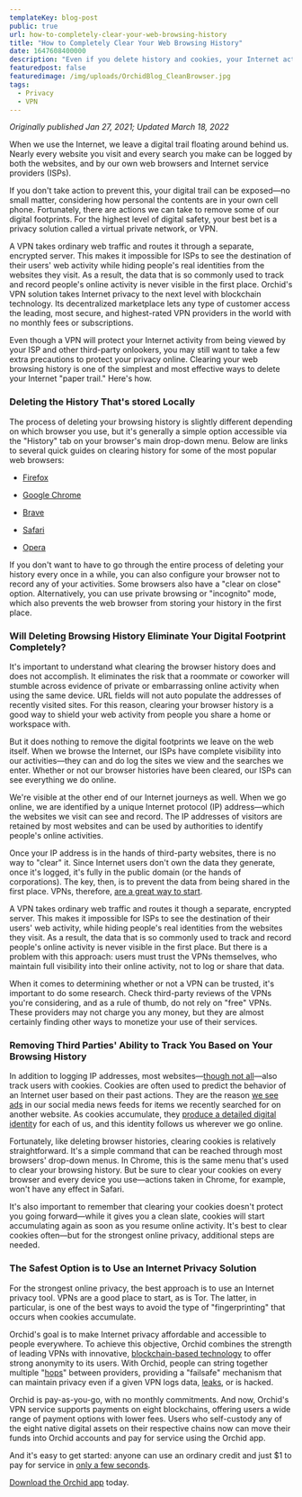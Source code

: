 ```yaml
---
templateKey: blog-post
public: true
url: how-to-completely-clear-your-web-browsing-history
title: "How to Completely Clear Your Web Browsing History"
date: 1647608400000
description: "Even if you delete history and cookies, your Internet activity leaves other footprints. Here’s how to remove them."
featuredpost: false
featuredimage: /img/uploads/OrchidBlog_CleanBrowser.jpg
tags:
  - Privacy
  - VPN
---
```

*Originally published Jan 27, 2021; Updated March 18, 2022*

When we use the Internet, we leave a digital trail floating around behind us. Nearly every website you visit and every search you make can be logged by both the websites, and by our own web browsers and Internet service providers (ISPs).

If you don't take action to prevent this, your digital trail can be exposed—no small matter, considering how personal the contents are in your own cell phone. Fortunately, there are actions we can take to remove some of our digital footprints. For the highest level of digital safety, your best bet is a privacy solution called a virtual private network, or VPN. 

A VPN takes ordinary web traffic and routes it through a separate, encrypted server. This makes it impossible for ISPs to see the destination of their users' web activity while hiding people's real identities from the websites they visit. As a result, the data that is so commonly used to track and record people's online activity is never visible in the first place. Orchid's VPN solution takes Internet privacy to the next level with blockchain technology. Its decentralized marketplace lets any type of customer access the leading, most secure, and highest-rated VPN providers in the world with no monthly fees or subscriptions. 

Even though a VPN will protect your Internet activity from being viewed by your ISP and other third-party onlookers, you may still want to take a few extra precautions to protect your privacy online. Clearing your web browsing history is one of the simplest and most effective ways to delete your Internet "paper trail." Here's how.

### Deleting the History That's stored Locally

The process of deleting your browsing history is slightly different depending on which browser you use, but it's generally a simple option accessible via the "History" tab on your browser's main drop-down menu. Below are links to several quick guides on clearing history for some of the most popular web browsers:

-   [Firefox](https://support.mozilla.org/en-US/kb/delete-browsing-search-download-history-firefox) 

-   [Google Chrome](https://support.google.com/chrome/answer/95589?hl=en&co=GENIE.Platform%3DDesktop)

-   [Brave](https://brave.com/learn/how-to-delete-search-history/)

-   [Safari](https://support.apple.com/guide/safari/clear-your-browsing-history-sfri47acf5d6/mac)

-   [Opera](https://www.opera.com/use-cases/clean-browser-and-remove-trackers)

If you don't want to have to go through the entire process of deleting your history every once in a while, you can also configure your browser not to record any of your activities. Some browsers also have a "clear on close" option. Alternatively, you can use private browsing or "incognito" mode, which also prevents the web browser from storing your history in the first place.

### Will Deleting Browsing History Eliminate Your Digital Footprint Completely?

It's important to understand what clearing the browser history does and does not accomplish. It eliminates the risk that a roommate or coworker will stumble across evidence of private or embarrassing online activity when using the same device. URL fields will not auto populate the addresses of recently visited sites. For this reason, clearing your browser history is a good way to shield your web activity from people you share a home or workspace with.

But it does nothing to remove the digital footprints we leave on the web itself. When we browse the Internet, our ISPs have complete visibility into our activities—they can and do log the sites we view and the searches we enter. Whether or not our browser histories have been cleared, our ISPs can see everything we do online.

We're visible at the other end of our Internet journeys as well. When we go online, we are identified by a unique Internet protocol (IP) address—which the websites we visit can see and record. The IP addresses of visitors are retained by most websites and can be used by authorities to identify people's online activities.

Once your IP address is in the hands of third-party websites, there is no way to "clear" it. Since Internet users don't own the data they generate, once it's logged, it's fully in the public domain (or the hands of corporations). The key, then, is to prevent the data from being shared in the first place. VPNs, therefore, [are a great way to start](https://blog.orchid.com/whats-the-best-vpn-for-crypto-users/).

A VPN takes ordinary web traffic and routes it though a separate, encrypted server. This makes it impossible for ISPs to see the destination of their users' web activity, while hiding people's real identities from the websites they visit. As a result, the data that is so commonly used to track and record people's online activity is never visible in the first place. But there is a problem with this approach: users must trust the VPNs themselves, who maintain full visibility into their online activity, not to log or share that data. 

When it comes to determining whether or not a VPN can be trusted, it's important to do some research. Check third-party reviews of the VPNs you're considering, and as a rule of thumb, do not rely on "free" VPNs. These providers may not charge you any money, but they are almost certainly finding other ways to monetize your use of their services.

### Removing Third Parties' Ability to Track You Based on Your Browsing History

In addition to logging IP addresses, most websites—[though not all](https://blog.orchid.com/how-we-built-orchidcom-without-cookies-or-other-tracking-tools/)—also track users with cookies. Cookies are often used to predict the behavior of an Internet user based on their past actions. They are the reason [we see ads](https://blog.orchid.com/data-creep/) in our social media news feeds for items we recently searched for on another website. As cookies accumulate, they [produce a detailed digital identit](https://blog.orchid.com/tracking-pixels-explained/)y for each of us, and this identity follows us wherever we go online.

Fortunately, like deleting browser histories, clearing cookies is relatively straightforward. It's a simple command that can be reached through most browsers' drop-down menus. In Chrome, this is the same menu that's used to clear your browsing history. But be sure to clear your cookies on every browser and every device you use—actions taken in Chrome, for example, won't have any effect in Safari.

It's also important to remember that clearing your cookies doesn't protect you going forward—while it gives you a clean slate, cookies will start accumulating again as soon as you resume online activity. It's best to clear cookies often—but for the strongest online privacy, additional steps are needed.

### The Safest Option is to Use an Internet Privacy Solution

For the strongest online privacy, the best approach is to use an Internet privacy tool. VPNs are a good place to start, as is Tor. The latter, in particular, is one of the best ways to avoid the type of "fingerprinting" that occurs when cookies accumulate. 

Orchid's goal is to make Internet privacy affordable and accessible to people everywhere. To achieve this objective, Orchid combines the strength of leading VPNs with innovative, [blockchain-based technology](https://blog.orchid.com/introducing-nanopayments/) to offer strong anonymity to its users. With Orchid, people can string together multiple "[hops](https://blog.orchid.com/what-is-a-hop/)" between providers, providing a "failsafe" mechanism that can maintain privacy even if a given VPN logs data, [leaks](https://blog.orchid.com/how-to-make-sure-your-vpn-is-working-properly/), or is hacked. 

Orchid is pay-as-you-go, with no monthly commitments. And now, Orchid's VPN service supports payments on eight blockchains, offering users a wide range of payment options with lower fees. Users who self-custody any of the eight native digital assets on their respective chains now can move their funds into Orchid accounts and pay for service using the Orchid app. 

And it's easy to get started: anyone can use an ordinary credit and just $1 to pay for service in [only a few seconds](https://blog.orchid.com/how-to-start-using-orchids-crypto-vpn-in-seconds/).

[Download the Orchid app](https://www.orchid.com/download) today.
